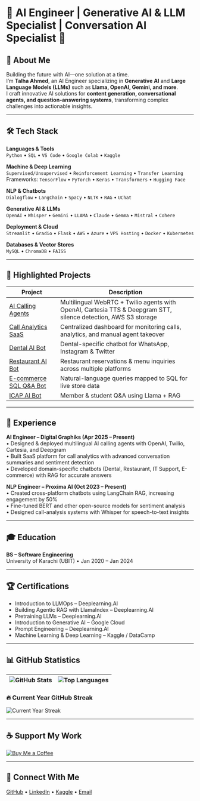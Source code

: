 # 🌟 AI Engineer | Generative AI & LLM Specialist | Conversation AI Specialist 🌟

## 👋 About Me
Building the future with AI—one solution at a time.  
I’m **Talha Ahmed**, an AI Engineer specializing in **Generative AI** and **Large Language Models (LLMs)** such as **Llama, OpenAI, Gemini, and more**.  
I craft innovative AI solutions for **content generation, conversational agents, and question-answering systems**, transforming complex challenges into actionable insights.

---

## 🛠 Tech Stack

**Languages & Tools**  
`Python` • `SQL` • `VS Code` • `Google Colab` • `Kaggle`

**Machine & Deep Learning**  
`Supervised/Unsupervised` • `Reinforcement Learning` • `Transfer Learning`  
Frameworks: `TensorFlow` • `PyTorch` • `Keras` • `Transformers` • `Hugging Face`

**NLP & Chatbots**  
`Dialogflow` • `LangChain` • `SpaCy` • `NLTK` • `RAG` • `UChat`

**Generative AI & LLMs**  
`OpenAI` • `Whisper` • `Gemini` • `LLAMA` • `Claude` • `Gemma` • `Mistral` • `Cohere`

**Deployment & Cloud**  
`Streamlit` • `Gradio` • `Flask` • `AWS` • `Azure` • `VPS Hosting` • `Docker` • `Kubernetes`

**Databases & Vector Stores**  
`MySQL` • `ChromaDB` • `FAISS`

---

## 🚀 Highlighted Projects

| Project | Description |
|--------|------------|
| [AI Calling Agents](https://ai.digitalgraphiks.co.uk) | Multilingual WebRTC + Twilio agents with OpenAI, Cartesia TTS & Deepgram STT, silence detection, AWS S3 storage |
| [Call Analytics SaaS](https://dg-ai-chatbot-landing.vercel.app) | Centralized dashboard for monitoring calls, analytics, and manual agent takeover |
| [Dental AI Bot](https://ai-dental-chat.digitalgraphiks.co.uk) | Dental-specific chatbot for WhatsApp, Instagram & Twitter |
| [Restaurant AI Bot](https://ai-restaurant-chat.digitalgraphiks.co.uk) | Restaurant reservations & menu inquiries across multiple platforms |
| [E-commerce SQL Q&A Bot](https://ai-ecom-chat.digitalgraphiks.co.uk) | Natural-language queries mapped to SQL for live store data |
| [ICAP AI Bot](https://ai.icap.org.pk) | Member & student Q&A using Llama + RAG |

---

## 💼 Experience

**AI Engineer – Digital Graphiks (Apr 2025 – Present)**  
• Designed & deployed multilingual AI calling agents with OpenAI, Twilio, Cartesia, and Deepgram  
• Built SaaS platform for call analytics with advanced conversation summaries and sentiment detection  
• Developed domain-specific chatbots (Dental, Restaurant, IT Support, E-commerce) with RAG for accurate answers  

**NLP Engineer – Proxima AI (Oct 2023 – Present)**  
• Created cross-platform chatbots using LangChain RAG, increasing engagement by 50%  
• Fine-tuned BERT and other open-source models for sentiment analysis  
• Designed call-analysis systems with Whisper for speech-to-text insights  

---

## 🎓 Education
**BS – Software Engineering**  
University of Karachi (UBIT) • Jan 2020 – Jan 2024

---

## 🏆 Certifications
- Introduction to LLMOps – Deeplearning.AI  
- Building Agentic RAG with LlamaIndex – Deeplearning.AI  
- Pretraining LLMs – Deeplearning.AI  
- Introduction to Generative AI – Google Cloud  
- Prompt Engineering – Deeplearning.AI  
- Machine Learning & Deep Learning – Kaggle / DataCamp  

---

## 📊 GitHub Statistics

| ![GitHub Stats](https://github-readme-stats.vercel.app/api?username=EnggTalha&show_icons=true&theme=tokyonight) | ![Top Languages](https://github-readme-stats.vercel.app/api/top-langs/?username=EnggTalha&layout=compact&theme=tokyonight) |
| --- | --- |

### 🔥 Current Year GitHub Streak
![Current Year Streak](https://streak-stats.demolab.com/?user=EnggTalha&theme=tokyonight&date_format=j%20M%5B%20Y%5D&year=2025)

---

## ☕ Support My Work
[![Buy Me a Coffee](https://img.shields.io/badge/Buy%20Me%20a%20Coffee-%23FFDD00.svg?logo=buy-me-a-coffee&logoColor=black)](https://www.buymeacoffee.com/yourlink)

---

## 🔗 Connect With Me
[GitHub](https://github.com/EnggTalha) • [LinkedIn](https://www.linkedin.com/in/enggtalha/) • [Kaggle](https://www.kaggle.com/talhaahmed9090) • [Email](mailto:talhaahmedrk@gmail.com)
